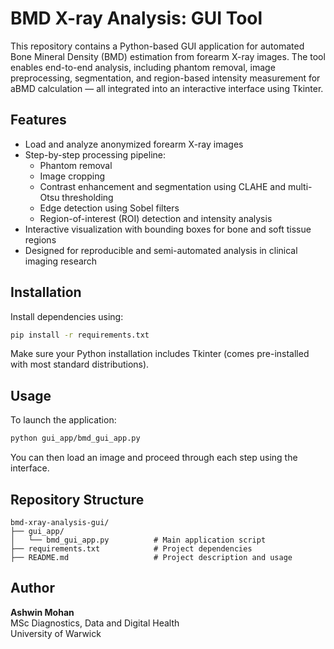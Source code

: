# BMD X-ray Analysis: GUI Tool

This repository contains a Python-based GUI application for automated Bone Mineral Density (BMD) estimation from forearm X-ray images. The tool enables end-to-end analysis, including phantom removal, image preprocessing, segmentation, and region-based intensity measurement for aBMD calculation — all integrated into an interactive interface using Tkinter.

## Features

- Load and analyze anonymized forearm X-ray images
- Step-by-step processing pipeline:
  - Phantom removal
  - Image cropping
  - Contrast enhancement and segmentation using CLAHE and multi-Otsu thresholding
  - Edge detection using Sobel filters
  - Region-of-interest (ROI) detection and intensity analysis
- Interactive visualization with bounding boxes for bone and soft tissue regions
- Designed for reproducible and semi-automated analysis in clinical imaging research

## Installation

Install dependencies using:

```bash
pip install -r requirements.txt
```

Make sure your Python installation includes Tkinter (comes pre-installed with most standard distributions).

## Usage

To launch the application:

```bash
python gui_app/bmd_gui_app.py
```

You can then load an image and proceed through each step using the interface.

## Repository Structure

```
bmd-xray-analysis-gui/
├── gui_app/
│   └── bmd_gui_app.py          # Main application script
├── requirements.txt            # Project dependencies
├── README.md                   # Project description and usage
```

## Author

**Ashwin Mohan**  
MSc Diagnostics, Data and Digital Health  
University of Warwick
